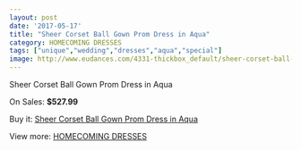 ```yaml
---
layout: post
date: '2017-05-17'
title: "Sheer Corset Ball Gown Prom Dress in Aqua"
category: HOMECOMING DRESSES
tags: ["unique","wedding","dresses","aqua","special"]
image: http://www.eudances.com/4331-thickbox_default/sheer-corset-ball-gown-prom-dress-in-aqua.jpg
---
```

Sheer Corset Ball Gown Prom Dress in Aqua

On Sales: **$527.99**
<a href="https://www.eudances.com/en/homecoming-dresses/1443-sheer-corset-ball-gown-prom-dress-in-aqua.html"><amp-img layout="responsive" width="600" height="600" src="//www.eudances.com/4331-thickbox_default/sheer-corset-ball-gown-prom-dress-in-aqua.jpg" alt="Sheer Corset Ball Gown Prom Dress in Aqua 0" /></a>

Buy it: [Sheer Corset Ball Gown Prom Dress in Aqua](https://www.eudances.com/en/homecoming-dresses/1443-sheer-corset-ball-gown-prom-dress-in-aqua.html "Sheer Corset Ball Gown Prom Dress in Aqua")

View more: [HOMECOMING DRESSES](https://www.eudances.com/en/15-homecoming-dresses "HOMECOMING DRESSES")